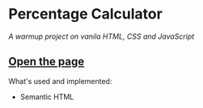 # Percentage Calculator
_A warmup project on vanila HTML, CSS and JavaScript_

## [Open the page](https://kanatov.github.io/percentage-calculator/percentage-calculator.html)

What's used and implemented:
- Semantic HTML
